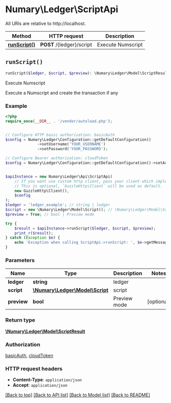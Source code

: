 # Numary\Ledger\ScriptApi

All URIs are relative to http://localhost.

Method | HTTP request | Description
------------- | ------------- | -------------
[**runScript()**](ScriptApi.md#runScript) | **POST** /{ledger}/script | Execute Numscript


## `runScript()`

```php
runScript($ledger, $script, $preview): \Numary\Ledger\Model\ScriptResult
```

Execute Numscript

Execute a Numscript and create the transaction if any

### Example

```php
<?php
require_once(__DIR__ . '/vendor/autoload.php');


// Configure HTTP basic authorization: basicAuth
$config = Numary\Ledger\Configuration::getDefaultConfiguration()
              ->setUsername('YOUR_USERNAME')
              ->setPassword('YOUR_PASSWORD');

// Configure Bearer authorization: cloudToken
$config = Numary\Ledger\Configuration::getDefaultConfiguration()->setAccessToken('YOUR_ACCESS_TOKEN');


$apiInstance = new Numary\Ledger\Api\ScriptApi(
    // If you want use custom http client, pass your client which implements `GuzzleHttp\ClientInterface`.
    // This is optional, `GuzzleHttp\Client` will be used as default.
    new GuzzleHttp\Client(),
    $config
);
$ledger = 'ledger_example'; // string | ledger
$script = new \Numary\Ledger\Model\Script(); // \Numary\Ledger\Model\Script | script
$preview = True; // bool | Preview mode

try {
    $result = $apiInstance->runScript($ledger, $script, $preview);
    print_r($result);
} catch (Exception $e) {
    echo 'Exception when calling ScriptApi->runScript: ', $e->getMessage(), PHP_EOL;
}
```

### Parameters

Name | Type | Description  | Notes
------------- | ------------- | ------------- | -------------
 **ledger** | **string**| ledger |
 **script** | [**\Numary\Ledger\Model\Script**](../Model/Script.md)| script |
 **preview** | **bool**| Preview mode | [optional]

### Return type

[**\Numary\Ledger\Model\ScriptResult**](../Model/ScriptResult.md)

### Authorization

[basicAuth](../../README.md#basicAuth), [cloudToken](../../README.md#cloudToken)

### HTTP request headers

- **Content-Type**: `application/json`
- **Accept**: `application/json`

[[Back to top]](#) [[Back to API list]](../../README.md#endpoints)
[[Back to Model list]](../../README.md#models)
[[Back to README]](../../README.md)
